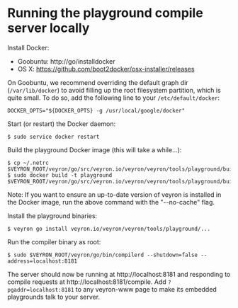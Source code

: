 # Running the playground compile server locally

Install Docker:

* Goobuntu: http://go/installdocker
* OS X: https://github.com/boot2docker/osx-installer/releases

On Goobuntu, we recommend overriding the default graph dir (`/var/lib/docker`)
to avoid filling up the root filesystem partition, which is quite small. To do
so, add the following line to your `/etc/default/docker`:

    DOCKER_OPTS="${DOCKER_OPTS} -g /usr/local/google/docker"

Start (or restart) the Docker daemon:

    $ sudo service docker restart

Build the playground Docker image (this will take a while...):

    $ cp ~/.netrc $VEYRON_ROOT/veyron/go/src/veyron.io/veyron/veyron/tools/playground/builder/netrc
    $ sudo docker build -t playground $VEYRON_ROOT/veyron/go/src/veyron.io/veyron/veyron/tools/playground/builder/.

Note: If you want to ensure an up-to-date version of veyron is installed in the
Docker image, run the above command with the "--no-cache" flag.

Install the playground binaries:

    $ veyron go install veyron.io/veyron/veyron/tools/playground/...

Run the compiler binary as root:

    $ sudo $VEYRON_ROOT/veyron/go/bin/compilerd --shutdown=false --address=localhost:8181

The server should now be running at http://localhost:8181 and responding to
compile requests at http://localhost:8181/compile. Add `?pgaddr=localhost:8181`
to any veyron-www page to make its embedded playgrounds talk to your server.
